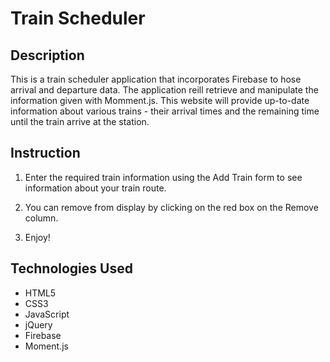 # Train Scheduler

## Description
This is a train scheduler application that incorporates Firebase to hose arrival and departure data.  The application reill retrieve and manipulate the information given with Momment.js.  This website will provide up-to-date information about various trains - their arrival times and the remaining time until the train arrive at the station.

## Instruction
1. Enter the required train information using the Add Train form to see information about your train route.

1. You can remove from display by clicking on the red box on the Remove column.

1. Enjoy!

## Technologies Used
* HTML5
* CSS3
* JavaScript
* jQuery
* Firebase
* Moment.js
